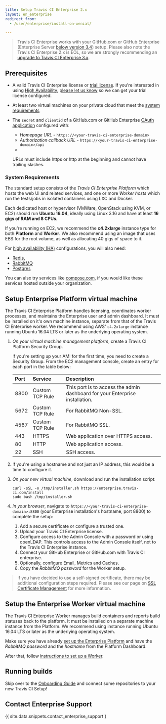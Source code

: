 ```yaml
---
title: Setup Travis CI Enterprise 2.x
layout: en_enterprise
redirect_from:
  - /user/enterprise/install-on-xenial/

---
```


> Travis CI Enterprise works with your GitHub.com or GitHub Enterprise (Enterprise Server [below version 3.4](https://docs.github.com/en/enterprise-server@3.4/admin/release-notes#deprecation-of-oauth-application-api-endpoints-and-api-authentication-using-query-parameters)) setup. Please also note the Travis CI Enterprise 2.x is EOL, so we are strongly recommending an [upgrade to Travis CI Enterprise 3.x](/user/enterprise/tcie-3.x-overview/).

## Prerequisites

  * A valid Travis CI Enterprise license or [trial license](https://enterprise.travis-ci.com/signup). If you're interested in using [High Availability](/user/enterprise/high-availability/), [please let us know](mailto:enterprise@travis-ci.com) so we can get your trial license configured.

  * At least two virtual machines on your private cloud that meet the [system requirements](#system-requirements)
  * The `secret` and `clientid` of a GitHub.com or GitHub Enterprise [OAuth application](https://developer.github.com/apps/building-integrations/setting-up-and-registering-oauth-apps/registering-oauth-apps/) configured with:

    - *Homepage URL* - `https://<your-travis-ci-enterprise-domain>`
    - *Authorization callback URL* - `https://<your-travis-ci-enterprise-domain>/api`
    +
    URLs must include https or http at the beginning and cannot have trailing slashes.

### System Requirements

The standard setup consists of the *Travis CI Enterprise
Platform* which hosts the web UI and related services, and one or more
*Worker hosts* which run the tests/jobs in isolated containers using LXC
and Docker.

Each dedicated host or hypervisor (VMWare, OpenStack using KVM, or EC2) should run **Ubuntu 16.04**, ideally using Linux 3.16 and have at least **16 gigs of RAM and 8 CPUs**.

If you're running on EC2, we recommend the **c4.2xlarge** instance type for both **Platform** and **Worker**. We also recommend using an image that uses EBS for the root volume, as well as allocating 40 gigs of space to it.

For [high availability (HA)](/user/enterprise/high-availability/) configurations, you will also need:

* [Redis](https://redis.io/),
* [RabbitMQ](https://www.rabbitmq.com/)
* [Postgres](https://www.postgresql.org/)

You can also try services like [compose.com](https://compose.com/), if you would like these services hosted outside your organization.

## Setup Enterprise Platform virtual machine

The Travis CI Enterprise Platform handles licensing, coordinates worker
processes, and maintains the Enterprise user and admin dashboard. It must be
installed on it's own machine instance, separate from that of the Travis CI
Enterprise worker. We recommend using AWS' `c4.2xlarge` instance running
Ubuntu 16.04 LTS or later as the underlying operating system.

1. *On your virtual machine management platform*, create a Travis CI Platform Security Group.

    If you're setting up your AMI for the first time, you need to create
    a Security Group. From the EC2 management console, create an entry for
    each port in the table below:

    | Port | Service         | Description                                                                  |
    |:-----|:----------------|:-----------------------------------------------------------------------------|
    | 8800 | Custom TCP Rule | This port is to access the admin dashboard for your Enterprise installation. |
    | 5672 | Custom TCP Rule | For RabbitMQ Non-SSL.                                                        |
    | 4567 | Custom TCP Rule | For RabbitMQ SSL.                                                            |
    | 443  | HTTPS           | Web application over HTTPS access.                                           |
    | 80   | HTTP            | Web application access.                                                      |
    | 22   | SSH             | SSH access.                                                                  |

1. If you're using a hostname and not just an IP address, this would be a time to configure it.

1. *On your new virtual machine*, download and run the installation script:


    ```
    curl -sSL -o /tmp/installer.sh https://enterprise.travis-ci.com/install
    sudo bash /tmp/installer.sh
    ```

3. *In your browser*, navigate to `https://<your-travis-ci-enterprise-domain>:8800` (your Enterprise
installation's hostname, port 8800) to complete the setup:

   1. Add a secure certificate or configure a trusted one.
   1. Upload your Travis CI Enterprise license.
   1. Configure access to the Admin Console with a password or using openLDAP. This controls access to the Admin Console itself, not to the Travis CI Enterprise instance.
   1. Connect your GitHub Enterprise or GitHub.com with Travis CI enterprise.
   1. Optionally, configure Email, Metrics and Caches.
   1. Copy the *RabbitMQ password* for the Worker setup.

> If you have decided to use a self-signed certificate, there may be additional configuration steps required. Please see our page on [SSL Certificate Management](/user/enterprise/ssl-certificate-management/) for more information.

## Setup the Enterprise Worker virtual machine

The Travis CI Enterprise Worker manages build containers and reports build
statuses back to the platform. It must be installed on a separate machine
instance from the Platform. We recommend using instance running Ubuntu 16.04 LTS or later as the underlying operating system.

Make sure you have already [set up the Enterprise Platform](/user/enterprise/setting-up-travis-ci-enterprise/#1-setting-up-enterprise-platform-virtual-machine) and have the *RabbitMQ password* and the *hostname* from the Platform Dashboard.

After that, follow [instructions to set up a Worker](/user/enterprise/setting-up-worker/).


## Running builds

Skip over to the [Onboarding Guide](/user/onboarding/) and connect some repositories to your new Travis CI Setup!

<!-- TODO

## 4. What next?

High Availability
Java config
Proxies

-->

## Contact Enterprise Support

{{ site.data.snippets.contact_enterprise_support }
